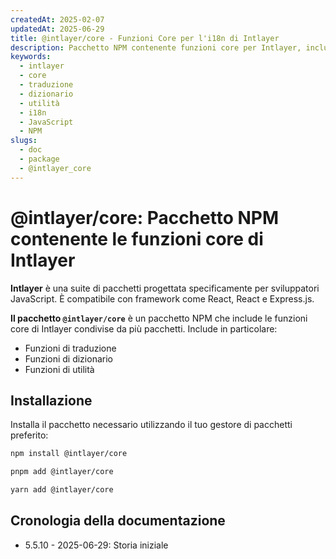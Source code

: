```yaml
---
createdAt: 2025-02-07
updatedAt: 2025-06-29
title: @intlayer/core - Funzioni Core per l'i18n di Intlayer
description: Pacchetto NPM contenente funzioni core per Intlayer, incluse funzioni di traduzione, funzioni di dizionario e funzioni di utilità per l'internazionalizzazione.
keywords:
  - intlayer
  - core
  - traduzione
  - dizionario
  - utilità
  - i18n
  - JavaScript
  - NPM
slugs:
  - doc
  - package
  - @intlayer_core
---
```


# @intlayer/core: Pacchetto NPM contenente le funzioni core di Intlayer

**Intlayer** è una suite di pacchetti progettata specificamente per sviluppatori JavaScript. È compatibile con framework come React, React e Express.js.

**Il pacchetto `@intlayer/core`** è un pacchetto NPM che include le funzioni core di Intlayer condivise da più pacchetti. Include in particolare:

- Funzioni di traduzione
- Funzioni di dizionario
- Funzioni di utilità

## Installazione

Installa il pacchetto necessario utilizzando il tuo gestore di pacchetti preferito:

```bash packageManager="npm"
npm install @intlayer/core
```

```bash packageManager="pnpm"
pnpm add @intlayer/core
```

```bash packageManager="yarn"
yarn add @intlayer/core
```

## Cronologia della documentazione

- 5.5.10 - 2025-06-29: Storia iniziale
